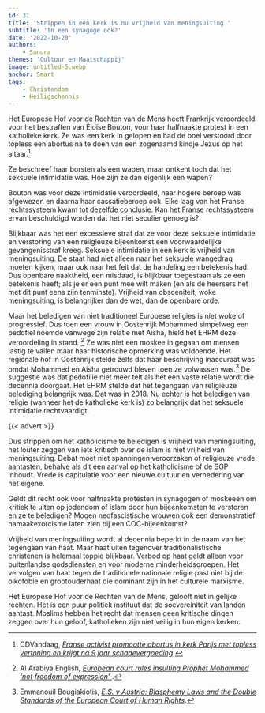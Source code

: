 ```yaml
---
id: 31
title: 'Strippen in een kerk is nu vrijheid van meningsuiting '
subtitle: 'In een synagoge ook?'
date: '2022-10-20'
authors:
    - Sanura
themes: 'Cultuur en Maatschappij'
image: untitled-5.webp
anchor: Smart
tags:
    - Christendom
    - Heiligschennis
---
```


Het Europese Hof voor de Rechten van de Mens heeft Frankrijk veroordeeld voor het bestraffen van Éloïse Bouton, voor haar halfnaakte protest in een katholieke kerk. Ze was een kerk in gelopen en had de boel verstoord door topless een abortus na te doen van een zogenaamd kindje Jezus op het altaar.[^1]

Ze beschreef haar borsten als een wapen, maar ontkent toch dat het seksuele intimidatie was. Hoe zijn ze dan eigenlijk een wapen?

Bouton was voor deze intimidatie veroordeeld, haar hogere beroep was afgewezen en daarna haar cassatieberoep ook. Elke laag van het Franse rechtssysteem kwam tot dezelfde conclusie. Kan het Franse rechtssysteem ervan beschuldigd worden dat het niet seculier genoeg is?

Blijkbaar was het een excessieve straf dat ze voor deze seksuele intimidatie en verstoring van een religieuze bijeenkomst een voorwaardelijke gevangenisstraf kreeg. Seksuele intimidatie in een kerk is vrijheid van meningsuiting. De staat had niet alleen naar het seksuele wangedrag moeten kijken, maar ook naar het feit dat de handeling een betekenis had. Dus openbare naaktheid, een misdaad, is blijkbaar toegestaan als ze een betekenis heeft; als je er een punt mee wilt maken (en als de heersers het met dit punt eens zijn tenminste). Vrijheid van obsceniteit, woke meningsuiting, is belangrijker dan de wet, dan de openbare orde.

Maar het beledigen van niet traditioneel Europese religies is niet woke of progressief. Dus toen een vrouw in Oostenrijk Mohammed simpelweg een pedofiel noemde vanwege zijn relatie met Aisha, hield het EHRM deze veroordeling in stand. [^2] Ze was niet een moskee in gegaan om mensen lastig te vallen maar haar historische opmerking was voldoende. Het regionale hof in Oostenrijk stelde zelfs dat haar beschrijving inaccuraat was omdat Mohammed en Aisha getrouwd bleven toen ze volwassen was.[^3] De suggestie was dat pedofilie niet meer telt als het een vaste relatie wordt die decennia doorgaat. Het EHRM stelde dat het tegengaan van religieuze belediging belangrijk was. Dat was in 2018. Nu echter is het beledigen van religie (wanneer het de katholieke kerk is) zo belangrijk dat het seksuele intimidatie rechtvaardigt.

{{< advert >}}

Dus strippen om het katholicisme te beledigen is vrijheid van meningsuiting, het louter zeggen van iets kritisch over de islam is niet vrijheid van meningsuiting. Debat moet niet spanningen veroorzaken of religieuze vrede aantasten, behalve als dit een aanval op het katholicisme of de SGP inhoudt. Vrede is capitulatie voor een nieuwe cultuur en vernedering van het eigene.

Geldt dit recht ook voor halfnaakte protesten in synagogen of moskeeën om kritiek te uiten op jodendom of islam door hun bijeenkomsten te verstoren en ze te beledigen? Mogen neofascistische vrouwen ook een demonstratief namaakexorcisme laten zien bij een COC-bijeenkomst?

Vrijheid van meningsuiting wordt al decennia beperkt in de naam van het tegengaan van haat. Maar haat uiten tegenover traditionalistische christenen is helemaal toppie blijkbaar. Verbod op haat geldt alleen voor buitenlandse godsdiensten en voor moderne minderheidsgroepen. Het vervolgen van haat tegen de traditionele nationale religie past niet bij de oikofobie en grootouderhaat die dominant zijn in het culturele marxisme.

Het Europese Hof voor de Rechten van de Mens, gelooft niet in gelijke rechten. Het is een puur politiek instituut dat de soevereiniteit van landen aantast. Moslims hebben het recht dat mensen geen kritische dingen zeggen over hun geloof, katholieken zijn niet veilig in hun eigen kerken.

[^1]: CDVandaag, *[Franse activist promootte abortus in kerk Parijs met topless vertoning en krijgt na 9 jaar schadevergoeding](https://cvandaag.nl/93060-franse-activist-promootte-abortus-in-kerk-parijs-met-topless-vertoning-en-krijgt-na-9-jaar-schadevergoeding)*.
[^2]: Al Arabiya English, *[European court rules insulting Prophet Mohammed ‘not freedom of expression’
](https://english.alarabiya.net/features/2018/10/25/European-court-rules-insulting-Prophet-Mohammed-not-freedom-of-expression-)*.
[^3]: Emmanouil Bougiakiotis, *[E.S. v Austria: Blasphemy Laws and the Double Standards of the European Court of Human Rights](https://ukconstitutionallaw.org/2018/11/22/emmanouil-bougiakiotis-e-s-v-austria-blasphemy-laws-and-the-double-standards-of-the-european-court-of-human-rights/)*.
